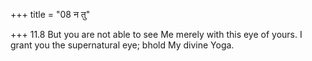 +++
title = "08 न तु"

+++
11.8 But you are not able to see Me merely with this eye of yours. I
grant you the supernatural eye; bhold My divine Yoga.
